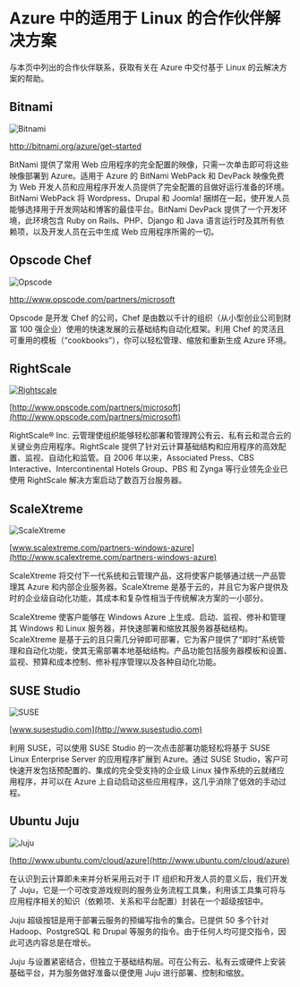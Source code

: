 ﻿<properties linkid="manage-linux-other-resources-partners" urlDisplayName="Partner solutions" pageTitle="Linux partners for Azure" metaKeywords="" description="Learn about the endorsed Linux images available for Azure virtual machines, including Ubuntu, OpenLogic, and SUSE." metaCanonical="" disqusComments="1" umbracoNaviHide="0" title="Partner solutions for Linux in Azure" authors="" />
<tags ms.service=""
    ms.date="11/28/2014"
    wacn.date="04/11/2015"
    />

# Azure 中的适用于 Linux 的合作伙伴解决方案

与本页中列出的合作伙伴联系，获取有关在 Azure 中交付基于 Linux 的云解决方案的帮助。

## Bitnami

![Bitnami][Bitnami]

<http://bitnami.org/azure/get-started>

BitNami 提供了常用 Web 应用程序的完全配置的映像，只需一次单击即可将这些映像部署到 Azure。适用于 Azure 的 BitNami WebPack 和 DevPack 映像免费为 Web 开发人员和应用程序开发人员提供了完全配置的且做好运行准备的环境。BitNami WebPack 将 Wordpress、Drupal 和 Joomla! 捆绑在一起，使开发人员能够选择用于开发网站和博客的最佳平台。BitNami DevPack 提供了一个开发环境，此环境包含 Ruby on Rails、PHP、Django 和 Java 语言运行时及其所有依赖项，以及开发人员在云中生成 Web 应用程序所需的一切。

## Opscode Chef

![Opscode][Opscode]

<http://www.opscode.com/partners/microsoft>

Opscode 是开发 Chef 的公司，Chef 是由数以千计的组织（从小型创业公司到财富 100 强企业）使用的快速发展的云基础结构自动化框架。利用 Chef 的灵活且可重用的模板（“cookbooks”），你可以轻松管理、缩放和重新生成 Azure 环境。

## RightScale

[![Rightscale](./media/cloud-services-linux-partners/rightscale-tagline-white-bg.png)](http://www.opscode.com/partners/microsoft)

[http://www.opscode.com/partners/microsoft](http://www.opscode.com/partners/microsoft)

RightScale® Inc. 云管理使组织能够轻松部署和管理跨公有云、私有云和混合云的关键业务应用程序。RightScale 提供了针对云计算基础结构和应用程序的高效配置、监视、自动化和监管。自 2006 年以来，Associated Press、CBS Interactive、Intercontinental Hotels Group、PBS 和 Zynga 等行业领先企业已使用 RightScale 解决方案启动了数百万台服务器。

## ScaleXtreme

![ScaleXtreme][ScaleXtreme]

[www.scalextreme.com/partners-windows-azure](http://www.scalextreme.com/partners-windows-azure)

ScaleXtreme 将交付下一代系统和云管理产品，这将使客户能够通过统一产品管理其 Azure 和内部企业服务器。ScaleXtreme 是基于云的，并且它为客户提供及时的企业级自动化功能，其成本和复杂性相当于传统解决方案的一小部分。

ScaleXtreme 使客户能够在 Windows Azure 上生成、启动、监视、修补和管理其 Windows 和 Linux 服务器，并快速部署和缩放其服务器基础结构。ScaleXtreme 是基于云的且只需几分钟即可部署，它为客户提供了“即时”系统管理和自动化功能，使其无需部署本地基础结构。产品功能包括服务器模板和设置、监视、预算和成本控制、修补程序管理以及各种自动化功能。

## SUSE Studio

![SUSE][SUSE]

[www.susestudio.com](http://www.susestudio.com)

利用 SUSE，可以使用 SUSE Studio 的一次点击部署功能轻松将基于 SUSE Linux Enterprise Server 的应用程序扩展到 Azure。通过 SUSE Studio，客户可快速开发包括预配置的、集成的完全受支持的企业级 Linux 操作系统的云就绪应用程序，并可以在 Azure 上自动启动这些应用程序，这几乎消除了低效的手动过程。

## Ubuntu Juju

![Juju][Juju]

[http://www.ubuntu.com/cloud/azure](http://www.ubuntu.com/cloud/azure)

在认识到云计算即未来并分析采用云对于 IT 组织和开发人员的意义后，我们开发了 Juju，它是一个可改变游戏规则的服务业务流程工具集，利用该工具集可将与应用程序相关的知识（依赖项、关系和平台配置）封装在一个超级按钮中。

Juju 超级按钮是用于部署云服务的预编写指令的集合。已提供 50 多个针对 Hadoop、PostgreSQL 和 Drupal 等服务的指令。由于任何人均可提交指令，因此可选内容总是在增长。

Juju 与设置紧密结合，但独立于基础结构层。可在公有云、私有云或硬件上安装基础平台，并为服务做好准备以便使用 Juju 进行部署、控制和缩放。

  [Bitnami]: ./media/cloud-services-linux-partners/bitnami.png
  [Opscode]: ./media/cloud-services-linux-partners/opscode.png
  [Rightscale]: ./media/cloud-services-linux-partners/rightscale-tagline-white-bg.png
  [ScaleXtreme]: ./media/cloud-services-linux-partners/scaleXtreme.png
  [SUSE]: ./media/cloud-services-linux-partners/suse.png
  [Juju]: ./media/cloud-services-linux-partners/juju.png
